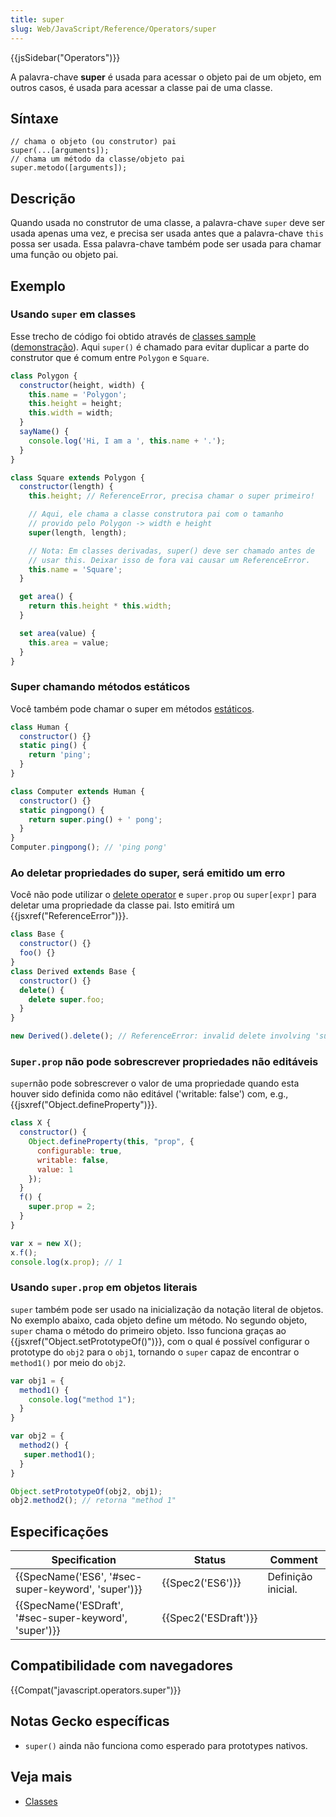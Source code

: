 ```yaml
---
title: super
slug: Web/JavaScript/Reference/Operators/super
---
```


{{jsSidebar("Operators")}}

A palavra-chave **super** é usada para acessar o objeto pai de um objeto, em outros casos, é usada para acessar a classe pai de uma classe.

## Síntaxe

```
// chama o objeto (ou construtor) pai
super(...[arguments]);
// chama um método da classe/objeto pai
super.metodo([arguments]);
```

## Descrição

Quando usada no construtor de uma classe, a palavra-chave `super` deve ser usada apenas uma vez, e precisa ser usada antes que a palavra-chave `this` possa ser usada. Essa palavra-chave também pode ser usada para chamar uma função ou objeto pai.

## Exemplo

### Usando `super` em classes

Esse trecho de código foi obtido através de [classes sample](https://github.com/GoogleChrome/samples/blob/gh-pages/classes-es6/index.html) ([demonstração](https://googlechrome.github.io/samples/classes-es6/index.html)). Aqui `super()` é chamado para evitar duplicar a parte do construtor que é comum entre `Polygon` e `Square`.

```js
class Polygon {
  constructor(height, width) {
    this.name = 'Polygon';
    this.height = height;
    this.width = width;
  }
  sayName() {
    console.log('Hi, I am a ', this.name + '.');
  }
}

class Square extends Polygon {
  constructor(length) {
    this.height; // ReferenceError, precisa chamar o super primeiro!

    // Aqui, ele chama a classe construtora pai com o tamanho
    // provido pelo Polygon -> width e height
    super(length, length);

    // Nota: Em classes derivadas, super() deve ser chamado antes de
    // usar this. Deixar isso de fora vai causar um ReferenceError.
    this.name = 'Square';
  }

  get area() {
    return this.height * this.width;
  }

  set area(value) {
    this.area = value;
  }
}
```

### Super chamando métodos estáticos

Você também pode chamar o super em métodos [estáticos](/pt-BR/docs/Web/JavaScript/Reference/Classes/static).

```js
class Human {
  constructor() {}
  static ping() {
    return 'ping';
  }
}

class Computer extends Human {
  constructor() {}
  static pingpong() {
    return super.ping() + ' pong';
  }
}
Computer.pingpong(); // 'ping pong'
```

### Ao deletar propriedades do super, será emitido um erro

Você não pode utilizar o [delete operator](/pt-BR/docs/Web/JavaScript/Reference/Operators/delete) e `super.prop` ou `super[expr]` para deletar uma propriedade da classe pai. Isto emitirá um {{jsxref("ReferenceError")}}.

```js
class Base {
  constructor() {}
  foo() {}
}
class Derived extends Base {
  constructor() {}
  delete() {
    delete super.foo;
  }
}

new Derived().delete(); // ReferenceError: invalid delete involving 'super'.
```

### `Super.prop` não pode sobrescrever propriedades não editáveis

`super`não pode sobrescrever o valor de uma propriedade quando esta houver sido definida como não editável ('writable: false') com, e.g., {{jsxref("Object.defineProperty")}}.

```js
class X {
  constructor() {
    Object.defineProperty(this, "prop", {
      configurable: true,
      writable: false,
      value: 1
    });
  }
  f() {
    super.prop = 2;
  }
}

var x = new X();
x.f();
console.log(x.prop); // 1
```

### Usando `super.prop` em objetos literais

`super` também pode ser usado na inicialização da notação literal de objetos. No exemplo abaixo, cada objeto define um método. No segundo objeto, `super` chama o método do primeiro objeto. Isso funciona graças ao {{jsxref("Object.setPrototypeOf()")}}, com o qual é possível configurar o prototype do `obj2` para o `obj1`, tornando o `super` capaz de encontrar o `method1()` por meio do `obj2`.

```js
var obj1 = {
  method1() {
    console.log("method 1");
  }
}

var obj2 = {
  method2() {
   super.method1();
  }
}

Object.setPrototypeOf(obj2, obj1);
obj2.method2(); // retorna "method 1"
```

## Especificações

| Specification                                                            | Status                       | Comment            |
| ------------------------------------------------------------------------ | ---------------------------- | ------------------ |
| {{SpecName('ES6', '#sec-super-keyword', 'super')}}     | {{Spec2('ES6')}}         | Definição inicial. |
| {{SpecName('ESDraft', '#sec-super-keyword', 'super')}} | {{Spec2('ESDraft')}} |                    |

## Compatibilidade com navegadores

{{Compat("javascript.operators.super")}}

## Notas Gecko específicas

- `super()` ainda não funciona como esperado para prototypes nativos.

## Veja mais

- [Classes](/pt-BR/docs/Web/JavaScript/Reference/Classes)
